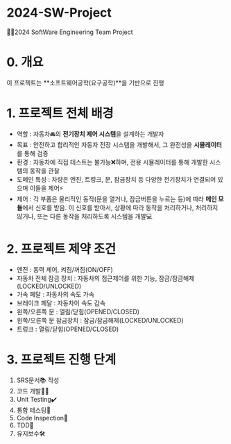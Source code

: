 # 2024-SW-Project
🧑‍💻2024 SoftWare Engineering Team Project

# 0. 개요
이 프로젝트는 **소프트웨어공학(요구공학)**을 기반으로 진행
# 1. 프로젝트 전체 배경
* 역할 : 자동차🚘의 **전기장치 제어 시스템**을 설계하는 개발자
* 목표 : 안전하고 합리적인 자동자 전장 시스템을 개발해서, 그 완전성을 **시뮬레이터**를 통해 검증
* 환경 : 자동차에 직접 테스트는 불가능❌하며, 전용 시뮬레이터를 통해 개발한 시스템의 동작을 관찰
* 도메인 특성 : 차량은 엔진, 트렁크, 문, 잠금장치 등 다양한 전기장치가 연결되어 있으며 이들을 제어⚡️
* 제어 : 각 부품은 물리적인 동작(문을 열거나, 잠금버튼을 누르는 등)에 따라 **메인 모듈**에서 신호를 받음. 이 신호를 받아서, 상황에 따라 동작을 처리하거나, 처리하지 않거나, 또는 다른 동작을 처리하도록 시스템을 개발💻

# 2. 프로젝트 제약 조건
* 엔진 : 동력 제어, 켜짐/꺼짐(ON/OFF)
* 자동차 전체 잠금 장치 : 자동차의 접근제어를 위한 기능, 잠금/잠금해제(LOCKED/UNLOCKED)
* 가속 페달 : 자동차의 속도 가속
* 브레이크 페달 : 자동차이 속도 감속
* 왼쪽/오른쪽 문 : 열림/닫힘(OPENED/CLOSED)
* 왼쪽/오른쪽 문 잠금장치 : 잠금/잠금해제(LOCKED/UNLOCKED)
* 트렁크 : 열림/닫힘(OPENED/CLOSED)


# 3. 프로젝트 진행 단계
1. SRS문서📚 작성
2.  코드 개발🧑‍💻
3. Unit Testing✔️
4. 통합 테스팅🔗
5. Code Inspection🧐
6. TDD🔎
7. 유지보수🛠️




















